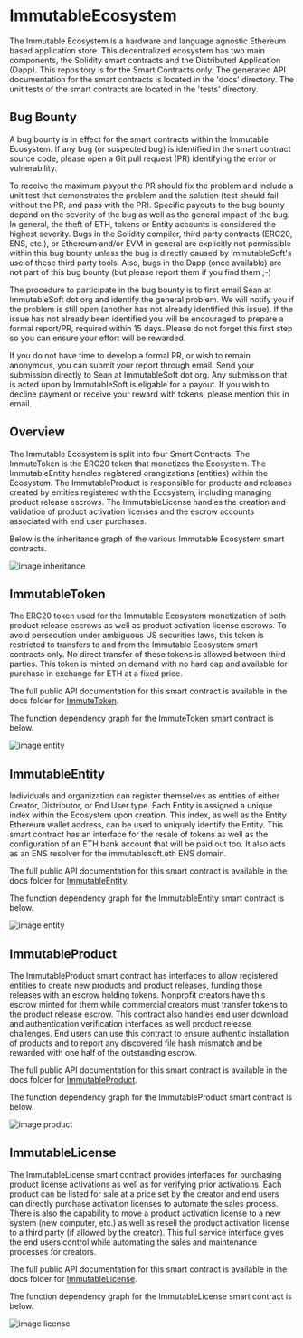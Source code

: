 # ImmutableEcosystem

The Immutable Ecosystem is a hardware and language agnostic Ethereum based application store. This decentralized ecosystem has two main components, the Solidity smart contracts and the Distributed Application (Dapp). This repository is for the Smart Contracts only. The generated API documentation for the smart contracts is located in the 'docs' directory. The unit tests of the smart contracts are located in the 'tests' directory.

## Bug Bounty

A bug bounty is in effect for the smart contracts within the Immutable Ecosystem. If any bug (or suspected bug) is identified in the smart contract source code, please open a Git pull request (PR) identifying the error or vulnerability.

To receive the maximum payout the PR should fix the problem and include a unit test that demonstrates the problem and the solution (test should fail without the PR, and pass with the PR). Specific payouts to the bug bounty depend on the severity of the bug as well as the general impact of the bug. In general, the theft of ETH, tokens or Entity accounts is considered the highest severity. Bugs in the Solidity compiler, third party contracts (ERC20, ENS, etc.), or Ethereum and/or EVM in general are explicitly not permissible within this bug bounty unless the bug is directly caused by ImmutableSoft's use of these third party tools. Also, bugs in the Dapp (once available) are not part of this bug bounty (but please report them if you find them ;-)

The procedure to participate in the bug bounty is to first email Sean at ImmutableSoft dot org and identify the general problem. We will notify you if the problem is still open (another has not already identified this issue). If the issue has not already been identified you will be encouraged to prepare a formal report/PR, required within 15 days. Please do not forget this first step so you can ensure your effort will be rewarded.

If you do not have time to develop a formal PR, or wish to remain anonymous, you can submit your report through email. Send your submission directly to Sean at ImmutableSoft dot org. Any submission that is acted upon by ImmutableSoft is eligable for a payout. If you wish to decline payment or receive your reward with tokens, please mention this in email.

## Overview

The Immutable Ecosystem is split into four Smart Contracts. The ImmuteToken is the ERC20 token that monetizes the Ecosystem. The ImmutableEntity handles registered orangizations (entities) within the Ecosystem. The ImmutableProduct is responsible for products and releases created by entities registered with the Ecosystem, including managing product release escrows. The ImmutableLicense handles the creation and validation of product activation licenses and the escrow accounts associated with end user purchases.

Below is the inheritance graph of the various Immutable Ecosystem smart contracts.

![image inheritance](./images/InheritanceGraph.jpg)

## ImmutableToken

The ERC20 token used for the Immutable Ecosystem monetization of both product release escrows as well as product activation license escrows. To avoid persecution under ambiguous US securities laws, this token is restricted to transfers to and from the Immutable Ecosystem smart contracts only. No direct transfer of these tokens is allowed between third parties. This token is minted on demand with no hard cap and available for purchase in exchange for ETH at a fixed price.

The full public API documentation for this smart contract is available in the docs folder for [ImmuteToken](./docs/ImmuteToken.md).

The function dependency graph for the ImmuteToken smart contract is below.

![image entity](./images/TokenDependencyGraph.jpg)

## ImmutableEntity

Individuals and organization can register themselves as entities of either Creator, Distributor, or End User type. Each Entity is assigned a unique index within the Ecosystem upon creation. This index, as well as the Entity Ethereum wallet address, can be used to uniquely identify the Entity. This smart contract has an interface for the resale of tokens as well as the configuration of an ETH bank account that will be paid out too. It also acts as an ENS resolver for the immutablesoft.eth ENS domain.

The full public API documentation for this smart contract is available in the docs folder for [ImmutableEntity](./docs/ImmutableEntity.md).

The function dependency graph for the ImmutableEntity smart contract is below.

![image entity](./images/EntityDependencyGraph.jpg)

## ImmutableProduct

The ImmutableProduct smart contract has interfaces to allow registered entities to create new products and product releases, funding those releases with an escrow holding tokens. Nonprofit creators have this escrow minted for them while commercial creators must transfer tokens to the product release escrow. This contract also handles end user download and authentication verification interfaces as well product release challenges. End users can use this contract to ensure authentic installation of products and to report any discovered file hash mismatch and be rewarded with one half of the outstanding escrow.

The full public API documentation for this smart contract is available in the docs folder for [ImmutableProduct](./docs/ImmutableProduct.md).

The function dependency graph for the ImmutableProduct smart contract is below.

![image product](./images/ProductDependencyGraph.jpg)

## ImmutableLicense

The ImmutableLicense smart contract provides interfaces for purchasing product license activations as well as for verifying prior activations. Each product can be listed for sale at a price set by the creator and end users can directly purchase activation licenses to automate the sales process. There is also the capability to move a product activation license to a new system (new computer, etc.) as well as resell the product activation license to a third party (if allowed by the creator). This full service interface gives the end users control while automating the sales and maintenance processes for creators.

The full public API documentation for this smart contract is available in the docs folder for [ImmutableLicense](./docs/ImmutableLicense.md).

The function dependency graph for the ImmutableLicense smart contract is below.

![image license](./images/LicenseDependencyGraph.jpg)